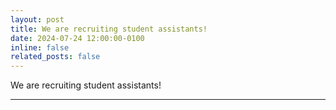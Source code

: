 ```yaml
---
layout: post
title: We are recruiting student assistants!
date: 2024-07-24 12:00:00-0100
inline: false
related_posts: false
---
```


We are recruiting student assistants!

---
